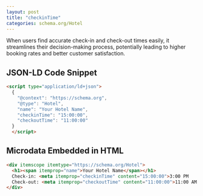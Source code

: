 ```yaml
---
layout: post
title: "checkinTime"
categories: schema.org/Hotel
---
```


When users find accurate check-in and check-out times easily, it streamlines their decision-making process, potentially leading to higher booking rates and better customer satisfaction.

## JSON-LD Code Snippet

```html
<script type="application/ld+json">
  {
    "@context": "https://schema.org",
    "@type": "Hotel",
    "name": "Your Hotel Name",
    "checkinTime": "15:00:00",
    "checkoutTime": "11:00:00"
  }
  </script>
```

## Microdata Embedded in HTML

```html
<div itemscope itemtype="https://schema.org/Hotel">
  <h1><span itemprop="name">Your Hotel Name</span></h1>
  Check-in: <meta itemprop="checkinTime" content="15:00:00">3:00 PM
  Check-out: <meta itemprop="checkoutTime" content="11:00:00">11:00 AM
</div>
```
